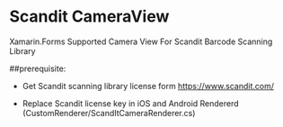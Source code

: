 # Scandit CameraView

Xamarin.Forms Supported Camera View For Scandit Barcode Scanning Library

##prerequisite:

 - Get Scandit scanning library license form https://www.scandit.com/
 
 - Replace Scandit license key in iOS and Android Rendererd (CustomRenderer/ScandItCameraRenderer.cs)
